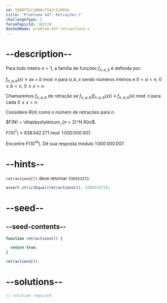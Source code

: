 ```yaml
---
id: 5900f52c1000cf542c51003e
title: 'Problema 447: Retrações C'
challengeType: 1
forumTopicId: 302119
dashedName: problem-447-retractions-c
---
```


# --description--

Para todo inteiro $n > 1$, a família de funções $f_{n, a, b}$ é definida por:

$f_{n, a, b}(x) ≡ ax + b\bmod n$ para $a, b, x$ sendo números inteiros e $0 \lt a \lt n$, $0 \le b \lt n$, $0 \le x \lt n$.

Chamaremos $f_{n, a, b}$ de retração se $f_{n, a, b}(f_{n, a, b}(x)) \equiv f_{n, a, b}(x)\bmod n$ para cada $0 \le x \lt n$.

Considere $R(n)$ como o número de retrações para $n$.

$F(N) = \displaystyle\sum_{n = 2}^N R(n)$.

$F({10}^7) ≡ 638\,042\,271\bmod 1\,000\,000\,007$.

Encontre $F({10}^{14})$. Dê sua resposta módulo $1\,000\,000\,007$.

# --hints--

`retractionsC()` deve retornar `530553372`.

```js
assert.strictEqual(retractionsC(), 530553372);
```

# --seed--

## --seed-contents--

```js
function retractionsC() {

  return true;
}

retractionsC();
```

# --solutions--

```js
// solution required
```

